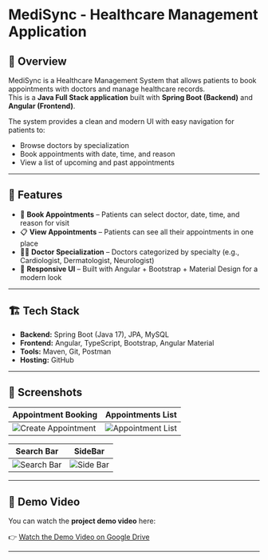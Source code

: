 # MediSync - Healthcare Management Application  

## 📌 Overview
MediSync is a Healthcare Management System that allows patients to book appointments with doctors and manage healthcare records.  
This is a **Java Full Stack application** built with **Spring Boot (Backend)** and **Angular (Frontend)**.  

The system provides a clean and modern UI with easy navigation for patients to:  
- Browse doctors by specialization  
- Book appointments with date, time, and reason  
- View a list of upcoming and past appointments  

---

## 🚀 Features
- 🏥 **Book Appointments** – Patients can select doctor, date, time, and reason for visit  
- 📋 **View Appointments** – Patients can see all their appointments in one place  
- 👨‍⚕️ **Doctor Specialization** – Doctors categorized by specialty (e.g., Cardiologist, Dermatologist, Neurologist)  
- 🎨 **Responsive UI** – Built with Angular + Bootstrap + Material Design for a modern look  

---

## 🏗️ Tech Stack
- **Backend:** Spring Boot (Java 17), JPA, MySQL  
- **Frontend:** Angular, TypeScript, Bootstrap, Angular Material  
- **Tools:** Maven, Git, Postman  
- **Hosting:** GitHub  

---

## 📸 Screenshots

| Appointment Booking | Appointments List |
|---------------------|-------------------|
| ![Create Appointment](https://drive.google.com/uc?export=view&id=1t9lPa255CKijw1zJjfKlxrROfaDNqcQo) | ![Appointment List](https://drive.google.com/uc?export=view&id=1fTy_muFG0gd8T1sB6HmzwNVvnw_1ywa0) |

| Search Bar | SideBar |
|-----------------------|-----------|
| ![Search Bar](https://drive.google.com/uc?export=view&id=1d80PN1Doc8nTIWJgiemPYdGifsBFK6Mj) | ![Side Bar](https://drive.google.com/uc?export=view&id=1HqjC7rB4Ah3fV6_kITAWK79u_6_32fcq) |

---

## 🎥 Demo Video
You can watch the **project demo video** here:  

👉 [Watch the Demo Video on Google Drive](https://drive.google.com/file/d/1nuL8WCh3NSw28heN2BCWUUQyShi9LT2G/view?usp=sharing)  

---
